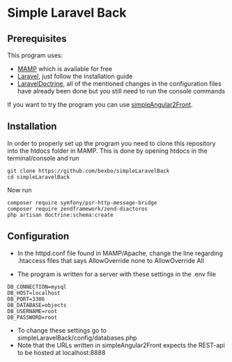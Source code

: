 # Simple Laravel Back
## Prerequisites
This program uses:
* [MAMP](https://www.mamp.info/en/) which is available for free
* [Laravel](https://laravel.com/docs/5.4#installation), just follow the installation guide
* [LaravelDoctrine](http://www.laraveldoctrine.org/docs/1.3/orm/installation), all of the mentioned changes in the configuration files have already been done but you still need to run the console commands

If you want to try the program you can use [simpleAngular2Front](https://github.com/bexbo/simpleAngular2Front).

## Installation
In order to properly set up the program you need to clone this repository into the htdocs folder in MAMP. This is done by opening htdocs in the terminal/console and run
```shell
git clone https://github.com/bexbo/simpleLaravelBack
cd simpleLaravelBack
```
Now run
```shell
composer require symfony/psr-http-message-bridge
composer require zendframework/zend-diactoros
php artisan doctrine:schema:create
```


## Configuration
* In the httpd.conf file found in MAMP/Apache, change the line regarding .htaccess files that says AllowOverride none to AllowOverride All

* The program is written for a server with these settings in the .env file
```
DB_CONNECTION=mysql
DB_HOST=localhost
DB_PORT=3306
DB_DATABASE=objects
DB_USERNAME=root
DB_PASSWORD=root
```
* To change these settings go to simpleLaravelBack/config/databases.php
* Note that the URLs written in simpleAngular2Front expects the REST-api to be hosted at localhost:8888
